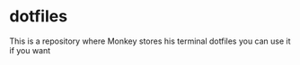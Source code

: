 # dotfiles
This is a repository where Monkey stores his terminal dotfiles
you can use it if you want

